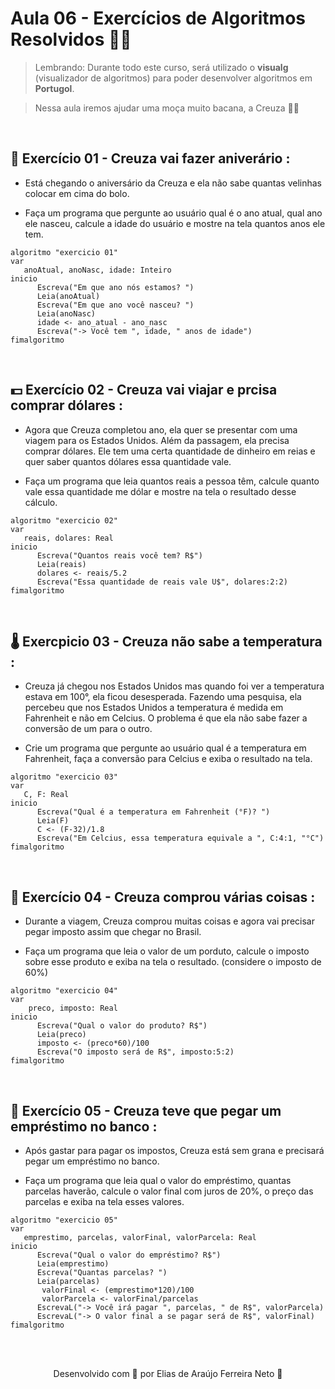 # Aula 06 - Exercícios de Algoritmos Resolvidos 🏋️‍♂️

> Lembrando: Durante todo este curso, será utilizado o **visualg** (visualizador de algoritmos) para poder desenvolver algoritmos em **Portugol**.

> Nessa aula iremos ajudar uma moça muito bacana, a Creuza 👩‍🦱

<br>

## 🎂 **Exercício 01 - Creuza vai fazer aniverário :**

* Está chegando o aniversário da Creuza e ela não sabe quantas velinhas colocar em cima do bolo.

* Faça um programa que pergunte ao usuário qual é o ano atual, qual ano ele nasceu, calcule
a idade do usuário e mostre na tela quantos anos ele tem.

````
algoritmo "exercicio 01"
var
   anoAtual, anoNasc, idade: Inteiro
inicio
      Escreva("Em que ano nós estamos? ")
      Leia(anoAtual)
      Escreva("Em que ano você nasceu? ")
      Leia(anoNasc)
      idade <- ano_atual - ano_nasc
      Escreva("-> Você tem ", idade, " anos de idade")
fimalgoritmo
````

<br>

## 💵 **Exercício 02 - Creuza vai viajar e prcisa comprar dólares :**

* Agora que Creuza completou ano, ela quer se presentar com uma viagem para os Estados Unidos.
Além da passagem, ela precisa comprar dólares. Ele tem uma certa quantidade de dinheiro em reias
e quer saber quantos dólares essa quantidade vale.

* Faça um programa que leia quantos reais a pessoa têm, calcule quanto vale essa quantidade me dólar e
mostre na tela o resultado desse cálculo.

````
algoritmo "exercicio 02"
var
   reais, dolares: Real
inicio
      Escreva("Quantos reais você tem? R$")
      Leia(reais)
      dolares <- reais/5.2
      Escreva("Essa quantidade de reais vale U$", dolares:2:2)
fimalgoritmo
````

<br>

## 🌡️ **Exercpicio 03 - Creuza não sabe a temperatura :**

* Creuza já chegou nos Estados Unidos mas quando foi ver a temperatura estava em 100°, ela ficou
desesperada. Fazendo uma pesquisa, ela percebeu que nos Estados Unidos a temperatura é medida
em Fahrenheit e não em Celcius. O problema é que ela não sabe fazer a conversão de um para o outro.

* Crie um programa que pergunte ao usuário qual é a temperatura em Fahrenheit, faça a 
conversão para Celcius e exiba o resultado na tela.

````
algoritmo "exercicio 03"
var
   C, F: Real
inicio
      Escreva("Qual é a temperatura em Fahrenheit (°F)? ")
      Leia(F)
      C <- (F-32)/1.8
      Escreva("Em Celcius, essa temperatura equivale a ", C:4:1, "°C")
fimalgoritmo
````

<br>

## 🛒 **Exercício 04 - Creuza comprou várias coisas :**

* Durante a viagem, Creuza comprou muitas coisas e agora vai precisar pegar imposto assim 
que chegar no Brasil.

* Faça um programa que leia o valor de um porduto, calcule o imposto sobre esse produto e
exiba na tela o resultado. (considere o imposto de 60%)

````
algoritmo "exercicio 04"
var
    preco, imposto: Real
inicio
      Escreva("Qual o valor do produto? R$")
      Leia(preco)
      imposto <- (preco*60)/100
      Escreva("O imposto será de R$", imposto:5:2)
fimalgoritmo
````

<br>

## 💸 **Exercício 05 - Creuza teve que pegar um empréstimo no banco :**

* Após gastar para pagar os impostos, Creuza está sem grana e precisará pegar um 
empréstimo no banco.

* Faça um programa que leia qual o valor do empréstimo, quantas parcelas haverão, calcule
o valor final com juros de 20%, o preço das parcelas e exiba na tela esses valores.

````
algoritmo "exercicio 05"
var
   emprestimo, parcelas, valorFinal, valorParcela: Real
inicio
      Escreva("Qual o valor do empréstimo? R$")
      Leia(emprestimo)
      Escreva("Quantas parcelas? ")
      Leia(parcelas)
       valorFinal <- (emprestimo*120)/100
       valorParcela <- valorFinal/parcelas
      EscrevaL("-> Você irá pagar ", parcelas, " de R$", valorParcela)
      EscrevaL("-> O valor final a se pagar será de R$", valorFinal)
fimalgoritmo

````

<br><br>

<p align="center"> Desenvolvido com 💙 por Elias de Araújo Ferreira Neto 👋 <p>